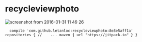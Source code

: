 # recycleviewphoto
![screenshot from 2016-01-31 11 49 26](https://cloud.githubusercontent.com/assets/10550810/12700413/39e904f6-c814-11e5-908c-b606fc631d72.png)

``   compile 'com.github.letanloc:recycleviewphoto:8e8e5aff1a' 
``
``
repositories {
//    ...
    maven { url "https://jitpack.io" }
}
``
